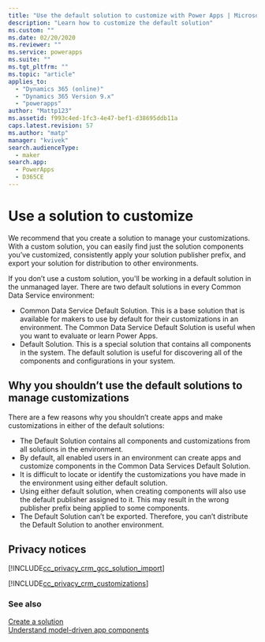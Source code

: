 ```yaml
---
title: "Use the default solution to customize with Power Apps | MicrosoftDocs"
description: "Learn how to customize the default solution"
ms.custom: ""
ms.date: 02/20/2020
ms.reviewer: ""
ms.service: powerapps
ms.suite: ""
ms.tgt_pltfrm: ""
ms.topic: "article"
applies_to: 
  - "Dynamics 365 (online)"
  - "Dynamics 365 Version 9.x"
  - "powerapps"
author: "Mattp123"
ms.assetid: f993c4ed-1fc3-4e47-bef1-d38695ddb11a
caps.latest.revision: 57
ms.author: "matp"
manager: "kvivek"
search.audienceType: 
  - maker
search.app: 
  - PowerApps
  - D365CE
---
```


# Use a solution to customize
We recommend that you create a solution to manage your customizations. With a custom solution, you can easily find just the solution components you’ve customized, consistently apply your solution publisher prefix, and export your solution for distribution to other environments.  

If you don’t use a custom solution, you'll be working in a default solution in the unmanaged layer. There are two default solutions in every Common Data Service environment:  
- Common Data Service Default Solution. This is a base solution that is available for makers to use by default for their customizations in an environment. The Common Data Service Default Solution is useful when you want to evaluate or learn Power Apps.  
- Default Solution. This is a special solution that contains all components in the system. The default solution is useful for discovering all of the components and configurations in your system.  

## Why you shouldn’t use the default solutions to manage customizations
There are a few reasons why you shouldn’t create apps and make customizations in either of the default solutions:  
- The Default Solution contains all components and customizations from all solutions in the environment. 
- By default, all enabled users in an environment can create apps and customize components in the Common Data Services Default Solution. 
- It is difficult to locate or identify the customizations you have made in the environment using either default solution. 
- Using either default solution, when creating components will also use the default publisher assigned to it. This may result in the wrong publisher prefix being applied to some components. 
- The Default Solution can’t be exported. Therefore, you can’t distribute the Default Solution to another environment. 

<!-- Notice that if you have installed or imported other applications or solutions, additional solutions may be available in the solutions list. 

By default,  when you build or customize a model-driven app, you work with the solution called Common Data Services Default Solution. You can open the Common Data Services Default Solution to view and edit the components that are contained in it. To do this, follow these steps.
 
1.  On the left navigation pane select **Solutions**.

2.  In the list of solutions, select **Common Data Services Default Solution**.
  
> [!TIP]
>  If you plan to distribute the applications your make, consider changing the publisher customization prefix. More information: [Solution publisher prefix](change-solution-publisher-prefix.md).  -->
  
<a name="BKMK_PrivacyNotice"></a>   

## Privacy notices  
 [!INCLUDE[cc_privacy_crm_gcc_solution_import](../../includes/cc-privacy-crm-gcc-solution-import.md)]  
  
 [!INCLUDE[cc_privacy_crm_customizations](../../includes/cc-privacy-crm-customizations.md)]  
  
### See also  
[Create a solution](create-solution.md) <br />
[Understand model-driven app components](../model-driven-apps/model-driven-app-components.md)


